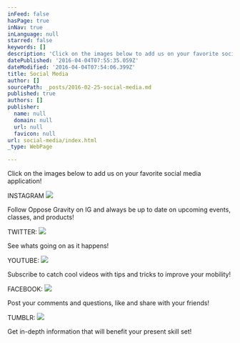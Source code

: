```yaml
---
inFeed: false
hasPage: true
inNav: true
inLanguage: null
starred: false
keywords: []
description: 'Click on the images below to add us on your favorite social media application!'
datePublished: '2016-04-04T07:55:35.059Z'
dateModified: '2016-04-04T07:54:06.399Z'
title: Social Media
author: []
sourcePath: _posts/2016-02-25-social-media.md
published: true
authors: []
publisher:
  name: null
  domain: null
  url: null
  favicon: null
url: social-media/index.html
_type: WebPage

---
```

Click on the images below to add us on your favorite social media application!

INSTAGRAM
![](https://the-grid-user-content.s3-us-west-2.amazonaws.com/f40c0871-30b4-4788-99ad-b2ddc6a30471.png)

Follow Oppose Gravity on IG and always be up to date on upcoming events, classes, and products! 

TWITTER:
![](https://the-grid-user-content.s3-us-west-2.amazonaws.com/e9b86e0d-5ec9-4e93-bef0-4403f8df95c2.png)

See whats going on as it happens!

YOUTUBE:
![](https://the-grid-user-content.s3-us-west-2.amazonaws.com/7ee4ce78-ee21-44db-a5b4-f3958a0c2a16.png)

Subscribe to catch cool videos with tips and tricks to improve your mobility!

FACEBOOK:
![](https://the-grid-user-content.s3-us-west-2.amazonaws.com/f89e7564-c0fd-430b-9574-2805aaba58c5.png)

Post your comments and questions, like and share with your friends!

TUMBLR:
![](https://the-grid-user-content.s3-us-west-2.amazonaws.com/d8682827-d870-4ba7-8b72-c26bcf36f1ec.png)

Get in-depth information that will benefit your present skill set!